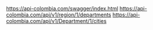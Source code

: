 https://api-colombia.com/swagger/index.html
https://api-colombia.com/api/v1/region/1/departments
https://api-colombia.com/api/v1/Department/1/cities
